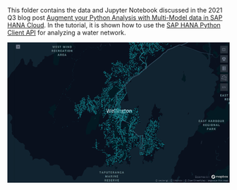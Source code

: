 This folder contains the data and Jupyter Notebook discussed in the 2021 Q3 blog post [Augment your Python Analysis with Multi-Model data in SAP HANA Cloud](https://blogs.sap.com/2021/07/21/augment-your-python-analysis-with-multi-model-data-in-sap-hana-cloud/). In the tutorial, it is shown how to use the [SAP HANA Python Client API](https://pypi.org/project/hana-ml/) for analyzing a water network.

![](images/Wellington_Stormwater_Network.png)
